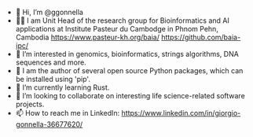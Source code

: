 - 👋 Hi, I’m @ggonnella
- 🧑‍🔬 I am Unit Head of the research group for Bioinformatics and AI applications at Institute Pasteur du Cambodge in Phnom Pehn, Cambodia https://www.pasteur-kh.org/baia/ https://github.com/baia-ipc/
- 👀 I’m interested in genomics, bioinformatics, strings algorithms, DNA sequences and more.
- 🐍 I am the author of several open source Python packages, which can be installed using 'pip'.
- 🌱 I’m currently learning Rust.
- 💞️ I’m looking to collaborate on interesting life science-related software projects.
- 📫 How to reach me in LinkedIn: https://www.linkedin.com/in/giorgio-gonnella-36677620/

<!---
ggonnella/ggonnella is a ✨ special ✨ repository because its `README.md` (this file) appears on your GitHub profile.
You can click the Preview link to take a look at your changes.
--->
